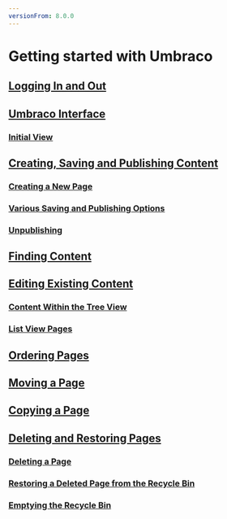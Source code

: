 ```yaml
---
versionFrom: 8.0.0
---
```


# Getting started with Umbraco

## [Logging In and Out](Logging-In-and-Out/index.md)

## [Umbraco Interface](Umbraco-Interface/index.md)

### [Initial View](Umbraco-Interface/index.md/#initial-view)

## [Creating, Saving and Publishing Content](Creating-Saving-and-Publishing-Content/index.md)

### [Creating a New Page](Creating-Saving-and-Publishing-Content/index.md/#creating-a-new-page)

### [Various Saving and Publishing Options](Creating-Saving-and-Publishing-Content/index.md/#various-saving-and-publishing-options)

### [Unpublishing](Creating-Saving-and-Publishing-Content/index.md/#unpublishing)

## [Finding Content](Finding-Content/index.md)

## [Editing Existing Content](Editing-Existing-Content/index.md)

### [Content Within the Tree View](Editing-Existing-Content/index.md/#content-within-the-tree-view)

### [List View Pages](Editing-Existing-Content/index.md/#list-view-pages)

## [Ordering Pages](Ordering-Pages/index.md)

## [Moving a Page](Moving-a-Page/index.md)

## [Copying a Page](Copying-a-Page/index.md)

## [Deleting and Restoring Pages](Deleting-and-Restoring-Pages/index.md)

### [Deleting a Page](Deleting-and-Restoring-Pages/index.md/#deleting-a-page)

### [Restoring a Deleted Page from the Recycle Bin](Deleting-and-Restoring-Pages/index.md/#restoring-a-deleted-page-from-the-recycle-bin)

### [Emptying the Recycle Bin](Deleting-and-Restoring-Pages/index.md/#emptying-the-recycle-bin)
